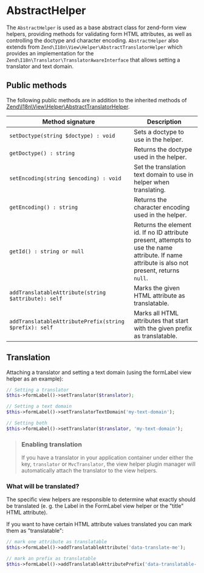 # AbstractHelper

The `AbstractHelper` is used as a base abstract class for zend-form view
helpers, providing methods for validating form HTML attributes, as well as
controlling the doctype and character encoding. `AbstractHelper` also extends
from `Zend\I18n\View\Helper\AbstractTranslatorHelper` which provides an
implementation for the `Zend\I18n\Translator\TranslatorAwareInterface` that
allows setting a translator and text domain.

## Public methods

The following public methods are in addition to the inherited methods of
[Zend\I18n\View\Helper\AbstractTranslatorHelper](http://zendframework.github.io/zend-i18n/view-helpers/#abstract-translator-helper).

Method signature                                       | Description
------------------------------------------------------ | -----------
`setDoctype(string $doctype) : void`                   | Sets a doctype to use in the helper.
`getDoctype() : string`                                | Returns the doctype used in the helper.
`setEncoding(string $encoding) : void`                 | Set the translation text domain to use in helper when translating.
`getEncoding() : string`                               | Returns the character encoding used in the helper.
`getId() : string or null`                             | Returns the element id. If no ID attribute present, attempts to use the name attribute. If name attribute is also not present, returns `null`.
`addTranslatableAttribute(string $attribute): self`    | Marks the given HTML attribute as translatable.
`addTranslatableAttributePrefix(string $prefix): self` | Marks all HTML attributes that start with the given prefix as translatable.

## Translation

Attaching a translator and setting a text domain (using the formLabel view helper as an example):

```php
// Setting a translator
$this->formLabel()->setTranslator($translator);

// Setting a text domain
$this->formLabel()->setTranslatorTextDomain('my-text-domain');

// Setting both
$this->formLabel()->setTranslator($translator, 'my-text-domain');
```

> ### Enabling translation
>
> If you have a translator in your application container under either the key,
> `translator` or `MvcTranslator`, the view helper plugin manager will
> automatically attach the translator to the view helpers.

### What will be translated?

The specific view helpers are responsible to determine what exactly should be translated 
(e. g. the Label in the FormLabel view helper or the "title" HTML attribute).

If you want to have certain HTML attribute values translated you can mark them as "translatable":
```php
// mark one attribute as translatable
$this->formLabel()->addTranslatableAttribute('data-translate-me');

// mark an prefix as translatable
$this->formLabel()->addTranslatableAttributePrefix('data-translatable-');
```

